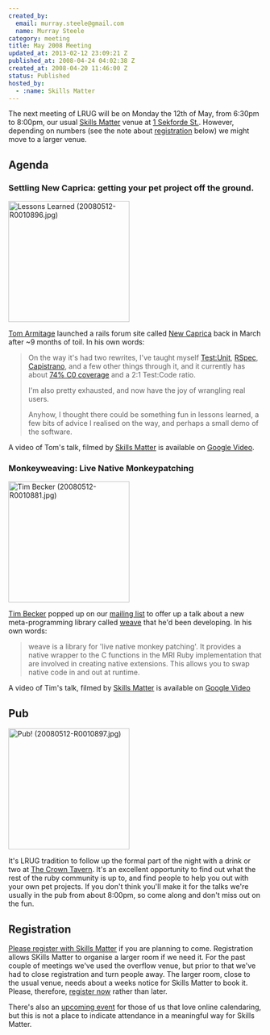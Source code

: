 ```yaml
--- 
created_by: 
  email: murray.steele@gmail.com
  name: Murray Steele
category: meeting
title: May 2008 Meeting
updated_at: 2013-02-12 23:09:21 Z
published_at: 2008-04-24 04:02:38 Z
created_at: 2008-04-20 11:46:00 Z
status: Published
hosted_by:
  - :name: Skills Matter
---
```


The next meeting of LRUG will be on Monday the 12th of May, from 6:30pm to 8:00pm, our usual [Skills Matter](http://www.skillsmatter.com/) venue at [1 Sekforde St.](http://maps.google.co.uk/maps?f=q&hl=en&q=EC1R+0BE&layer=&ie=UTF8&z=16&om=1&iwloc=addr).  However, depending on numbers (see the note about <a href="#may08registration">registration</a> below) we might move to a larger venue.

Agenda
------

### Settling New Caprica: getting your pet project off the ground.

<a href="http://www.flickr.com/photos/snowblink/2490612702/" title="Lessons Learned (20080512-R0010896.jpg) by snowblink, on Flickr"><img src="http://farm3.static.flickr.com/2275/2490612702_2b285ba70f_m.jpg" width="240" height="240" alt="Lessons Learned (20080512-R0010896.jpg)" /></a>

[Tom Armitage](http://infovore.org/) launched a rails forum site called [New Caprica](http://new-caprica.org/) back in March after ~9 months of toil.  In his own words:

> On the way it's had two rewrites, I've taught myself [Test:Unit](http://www.ruby-doc.org/stdlib/libdoc/test/unit/rdoc/classes/Test/Unit.html), [RSpec](http://rspec.info/),
> [Capistrano](http://capify.org/), and a few other things through it, and it currently has
> about [74% C0 coverage](http://eigenclass.org/hiki.rb?rcov) and a 2:1 Test:Code ratio.
>
> I'm also pretty exhausted, and now have the joy of wrangling real users.
> 
> Anyhow, I thought there could be something fun in lessons learned, a few
> bits of advice I realised on the way, and perhaps a small demo of the
> software.

A video of Tom's talk, filmed by [Skills Matter](http://skillsmatter.com/podcast/ajax-ria/settling-new-caprica-getting-your-pet-project-off-the-ground) is available on [Google Video](http://video.google.com/videoplay?docid=-4946542997789300477).

### Monkeyweaving: Live Native Monkeypatching

<a href="http://www.flickr.com/photos/snowblink/2490608134/" title="Tim Becker (20080512-R0010881.jpg) by snowblink, on Flickr"><img src="http://farm4.static.flickr.com/3270/2490608134_e56cbaee24_m.jpg" width="240" height="240" alt="Tim Becker (20080512-R0010881.jpg)" /></a>

[Tim Becker](http://blog.kuriositaet.de) popped up on our [mailing list](http://lists.lrug.org/listinfo.cgi/chat-lrug.org) to offer up a talk about a new meta-programming library called [weave](http://weave.rubyforge.org/) that he'd been developing.  In his own words:

> weave is a library for 'live native monkey patching'. It provides a
> native wrapper to the C functions in the MRI Ruby implementation that
> are involved in creating native extensions. This allows you to swap
> native code in and out at runtime.

A video of Tim's talk, filmed by [Skills Matter](http://skillsmatter.com/podcast/ajax-ria/monkeyweaving-live-native-monkeypatching) is available on [Google Video](http://video.google.com/videoplay?docid=-2152474464057803000)

Pub
---

<a href="http://www.flickr.com/photos/snowblink/2490614568/" title="Pub! (20080512-R0010897.jpg) by snowblink, on Flickr"><img src="http://farm3.static.flickr.com/2225/2490614568_1ace529bd7_m.jpg" width="240" height="240" alt="Pub! (20080512-R0010897.jpg)" /></a>

It's LRUG tradition to follow up the formal part of the night with a drink or two at [The Crown Tavern](http://fancyapint.com/pubs/pub199.html).  It's an excellent opportunity to find out what the rest of the ruby community is up to, and find people to help you out with your own pet projects.  If you don't think you'll make it for the talks we're usually in the pub from about 8:00pm, so come along and don't miss out on the fun.

Registration <a name="may08registration">&nbsp;</a>
---------------------------------------------------

[Please register with Skills Matter](http://skillsmatter.com/event/ajax-ria/london-ruby-user-group-may-meeting) if you are planning to come.  Registration allows SKills Matter to organise a larger room if we need it.  For the past couple of meetings we've used the overflow venue, but prior to that we've had to close registration and turn people away.  The larger room, close to the usual venue, needs about a weeks notice for Skills Matter to book it.  Please, therefore, [register now](http://skillsmatter.com/event/ajax-ria/london-ruby-user-group-may-meeting) rather than later.  

There's also an [upcoming event](http://upcoming.yahoo.com/event/500589/) for those of us that love online calendaring, but this is not a place to indicate attendance in a meaningful way for Skills Matter.
